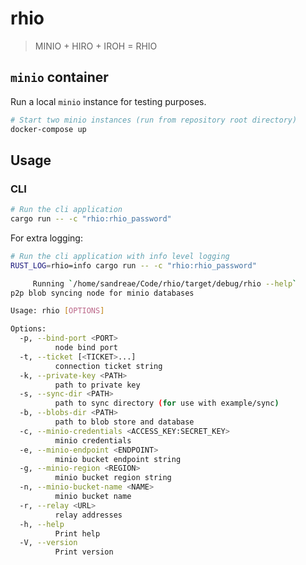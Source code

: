 # rhio

> MINIO + HIRO + IROH = RHIO

## `minio` container

Run a local `minio` instance for testing purposes.

```bash
# Start two minio instances (run from repository root directory)
docker-compose up
```

## Usage

### CLI

```bash
# Run the cli application
cargo run -- -c "rhio:rhio_password"
```

For extra logging:
```bash
# Run the cli application with info level logging
RUST_LOG=rhio=info cargo run -- -c "rhio:rhio_password"
```

```bash
     Running `/home/sandreae/Code/rhio/target/debug/rhio --help`
p2p blob syncing node for minio databases

Usage: rhio [OPTIONS]

Options:
  -p, --bind-port <PORT>
          node bind port
  -t, --ticket [<TICKET>...]
          connection ticket string
  -k, --private-key <PATH>
          path to private key
  -s, --sync-dir <PATH>
          path to sync directory (for use with example/sync)
  -b, --blobs-dir <PATH>
          path to blob store and database
  -c, --minio-credentials <ACCESS_KEY:SECRET_KEY>
          minio credentials
  -e, --minio-endpoint <ENDPOINT>
          minio bucket endpoint string
  -g, --minio-region <REGION>
          minio bucket region string
  -n, --minio-bucket-name <NAME>
          minio bucket name
  -r, --relay <URL>
          relay addresses
  -h, --help
          Print help
  -V, --version
          Print version
```